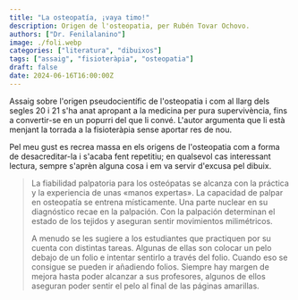 ```yaml
---
title: "La osteopatía, ¡vaya timo!"
description: Origen de l'osteopatia, per Rubén Tovar Ochovo.
authors: ["Dr. Fenilalanino"]
image: ./foli.webp
categories: ["literatura", "dibuixos"]
tags: ["assaig", "fisioteràpia", "osteopatia"]
draft: false
date: 2024-06-16T16:00:00Z
---
```


Assaig sobre l'origen pseudocientífic de l'osteopatia i com al llarg dels segles 20 i 21 s'ha anat apropant a la medicina per pura supervivència, fins a convertir-se en un popurri del que li convé. L'autor argumenta que li està menjant la torrada a la fisioteràpia sense aportar res de nou.

Pel meu gust es recrea massa en els origens de l'osteopatia com a forma de desacreditar-la i s'acaba fent repetitiu; en qualsevol cas interessant lectura, sempre s'aprèn alguna cosa i em va servir d'excusa pel dibuix.

> La fiabilidad palpatoria para los osteópatas se alcanza con la práctica y la experiencia de unas «manos expertas». La capacidad de palpar en osteopatía se entrena místicamente. Una parte nuclear en su diagnóstico recae en la palpación. Con la palpación determinan el estado de los tejidos y aseguran sentir movimientos milimétricos.<p>A menudo se les sugiere a los estudiantes que practiquen por su cuenta con distintas tareas. Algunas de ellas son colocar un pelo debajo de un folio e intentar sentirlo a través del folio. Cuando eso se consigue se pueden ir añadiendo folios. Siempre hay margen de mejora hasta poder alcanzar a sus profesores, algunos de ellos aseguran poder sentir el pelo al final de las páginas amarillas.
